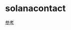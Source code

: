 # solanacontact

[参考](https://blog.chain.link/how-to-build-and-deploy-a-solana-smart-contract-zh/)


